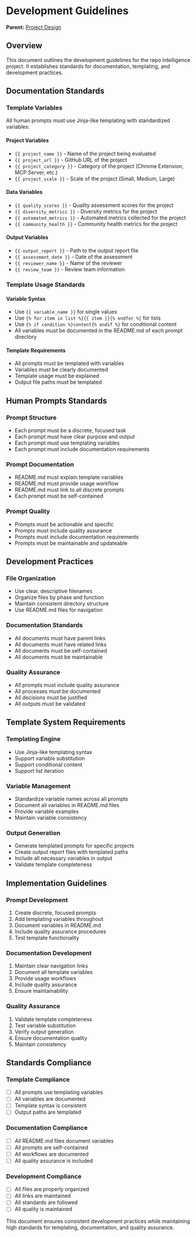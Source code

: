 # Development Guidelines

**Parent:** [Project Design](PROJECT_DESIGN.md)

## Overview

This document outlines the development guidelines for the repo intelligence project. It establishes standards for documentation, templating, and development practices.

## Documentation Standards

### Template Variables

All human prompts must use Jinja-like templating with standardized variables:

#### Project Variables
- `{{ project_name }}` - Name of the project being evaluated
- `{{ project_url }}` - GitHub URL of the project
- `{{ project_category }}` - Category of the project (Chrome Extension, MCP Server, etc.)
- `{{ project_scale }}` - Scale of the project (Small, Medium, Large)

#### Data Variables
- `{{ quality_scores }}` - Quality assessment scores for the project
- `{{ diversity_metrics }}` - Diversity metrics for the project
- `{{ automated_metrics }}` - Automated metrics collected for the project
- `{{ community_health }}` - Community health metrics for the project

#### Output Variables
- `{{ output_report }}` - Path to the output report file
- `{{ assessment_date }}` - Date of the assessment
- `{{ reviewer_name }}` - Name of the reviewer
- `{{ review_team }}` - Review team information

### Template Usage Standards

#### Variable Syntax
- Use `{{ variable_name }}` for single values
- Use `{% for item in list %}{{ item }}{% endfor %}` for lists
- Use `{% if condition %}content{% endif %}` for conditional content
- All variables must be documented in the README.md of each prompt directory

#### Template Requirements
- All prompts must be templated with variables
- Variables must be clearly documented
- Template usage must be explained
- Output file paths must be templated

## Human Prompts Standards

### Prompt Structure
- Each prompt must be a discrete, focused task
- Each prompt must have clear purpose and output
- Each prompt must use templating variables
- Each prompt must include documentation requirements

### Prompt Documentation
- README.md must explain template variables
- README.md must provide usage workflow
- README.md must link to all discrete prompts
- Each prompt must be self-contained

### Prompt Quality
- Prompts must be actionable and specific
- Prompts must include quality assurance
- Prompts must include documentation requirements
- Prompts must be maintainable and updateable

## Development Practices

### File Organization
- Use clear, descriptive filenames
- Organize files by phase and function
- Maintain consistent directory structure
- Use README.md files for navigation

### Documentation Standards
- All documents must have parent links
- All documents must have related links
- All documents must be self-contained
- All documents must be maintainable

### Quality Assurance
- All prompts must include quality assurance
- All processes must be documented
- All decisions must be justified
- All outputs must be validated

## Template System Requirements

### Templating Engine
- Use Jinja-like templating syntax
- Support variable substitution
- Support conditional content
- Support list iteration

### Variable Management
- Standardize variable names across all prompts
- Document all variables in README.md files
- Provide variable examples
- Maintain variable consistency

### Output Generation
- Generate templated prompts for specific projects
- Create output report files with templated paths
- Include all necessary variables in output
- Validate template completeness

## Implementation Guidelines

### Prompt Development
1. Create discrete, focused prompts
2. Add templating variables throughout
3. Document variables in README.md
4. Include quality assurance procedures
5. Test template functionality

### Documentation Development
1. Maintain clear navigation links
2. Document all template variables
3. Provide usage workflows
4. Include quality assurance
5. Ensure maintainability

### Quality Assurance
1. Validate template completeness
2. Test variable substitution
3. Verify output generation
4. Ensure documentation quality
5. Maintain consistency

## Standards Compliance

### Template Compliance
- [ ] All prompts use templating variables
- [ ] All variables are documented
- [ ] Template syntax is consistent
- [ ] Output paths are templated

### Documentation Compliance
- [ ] All README.md files document variables
- [ ] All prompts are self-contained
- [ ] All workflows are documented
- [ ] All quality assurance is included

### Development Compliance
- [ ] All files are properly organized
- [ ] All links are maintained
- [ ] All standards are followed
- [ ] All quality is maintained

This document ensures consistent development practices while maintaining high standards for templating, documentation, and quality assurance.
